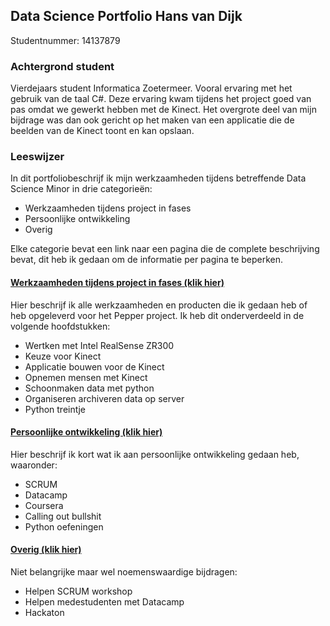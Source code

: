 ## Data Science Portfolio Hans van Dijk
Studentnummer: 14137879

### Achtergrond student
Vierdejaars student Informatica Zoetermeer. Vooral ervaring met het gebruik van de taal C#. Deze ervaring kwam tijdens het project goed van pas omdat we gewerkt hebben met de Kinect. Het overgrote deel van mijn bijdrage was dan ook gericht op het maken van een applicatie die de beelden van de Kinect toont en kan opslaan.

### Leeswijzer
In dit portfoliobeschrijf ik mijn werkzaamheden tijdens betreffende Data Science Minor in drie categorieën:
- Werkzaamheden tijdens project in fases
- Persoonlijke ontwikkeling 
- Overig

Elke categorie bevat een link naar een pagina die de complete beschrijving bevat, dit heb ik gedaan om de informatie per pagina te beperken.

#### [Werkzaamheden tijdens project in fases (klik hier)](werkzaamheden.md)
Hier beschrijf ik alle werkzaamheden en producten die ik gedaan heb of heb opgeleverd voor het Pepper project. Ik heb dit onderverdeeld in de volgende hoofdstukken:
- Wertken met Intel RealSense ZR300
- Keuze voor Kinect
- Applicatie bouwen voor de Kinect
- Opnemen mensen met Kinect
- Schoonmaken data met python
- Organiseren archiveren data op server
- Python treintje

#### [Persoonlijke ontwikkeling (klik hier)](ontwikkeling.md)
Hier beschrijf ik kort wat ik aan persoonlijke ontwikkeling gedaan heb, waaronder:
- SCRUM
- Datacamp
- Coursera
- Calling out bullshit
- Python oefeningen

#### [Overig (klik hier)](overig.md)
Niet belangrijke maar wel noemenswaardige bijdragen:
- Helpen SCRUM workshop
- Helpen medestudenten met Datacamp
- Hackaton
